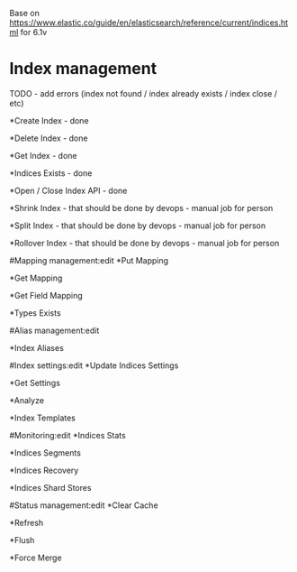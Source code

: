 Base on https://www.elastic.co/guide/en/elasticsearch/reference/current/indices.html for 6.1v

# Index management

TODO - add errors (index not found / index already exists / index close / etc)

*Create Index - done
 
*Delete Index - done

*Get Index - done

*Indices Exists - done

*Open / Close Index API - done 

*Shrink Index - that should be done by devops - manual job for person 

*Split Index  - that should be done by devops - manual job for person

*Rollover Index - that should be done by devops - manual job for person

#Mapping management:edit
*Put Mapping

*Get Mapping

*Get Field Mapping

*Types Exists

#Alias management:edit

*Index Aliases

#Index settings:edit
*Update Indices Settings

*Get Settings

*Analyze

*Index Templates

#Monitoring:edit
*Indices Stats

*Indices Segments

*Indices Recovery

*Indices Shard Stores

#Status management:edit
*Clear Cache

*Refresh

*Flush

*Force Merge